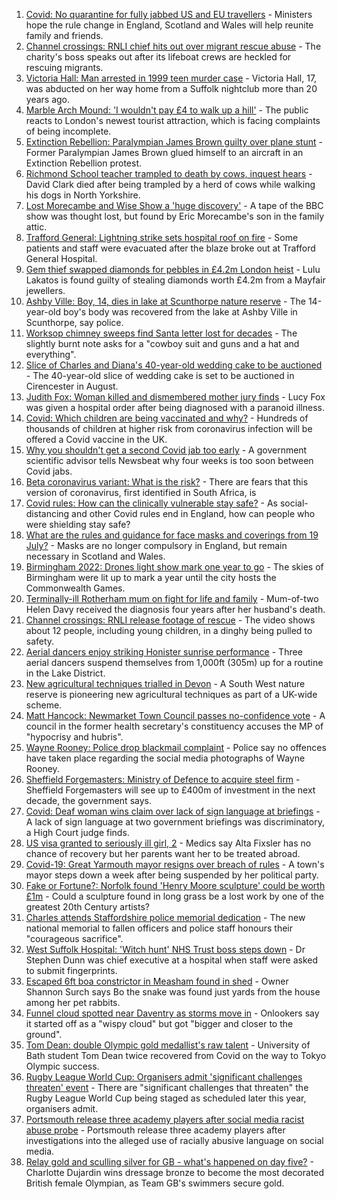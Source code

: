 1. [Covid: No quarantine for fully jabbed US and EU travellers](https://www.bbc.co.uk/news/uk-57999362) - Ministers hope the rule change in England, Scotland and Wales will help reunite family and friends.
2. [Channel crossings: RNLI chief hits out over migrant rescue abuse](https://www.bbc.co.uk/news/uk-england-kent-57999224) - The charity's boss speaks out after its lifeboat crews are heckled for rescuing migrants.
3. [Victoria Hall: Man arrested in 1999 teen murder case](https://www.bbc.co.uk/news/uk-england-suffolk-58002514) - Victoria Hall, 17, was abducted on her way home from a Suffolk nightclub more than 20 years ago.
4. [Marble Arch Mound: 'I wouldn't pay £4 to walk up a hill'](https://www.bbc.co.uk/news/uk-england-london-58001770) - The public reacts to London's newest tourist attraction, which is facing complaints of being incomplete.
5. [Extinction Rebellion: Paralympian James Brown guilty over plane stunt](https://www.bbc.co.uk/news/uk-england-london-58001773) - Former Paralympian James Brown glued himself to an aircraft in an Extinction Rebellion protest.
6. [Richmond School teacher trampled to death by cows, inquest hears](https://www.bbc.co.uk/news/uk-england-york-north-yorkshire-57999964) - David Clark died after being trampled by a herd of cows while walking his dogs in North Yorkshire.
7. [Lost Morecambe and Wise Show a 'huge discovery'](https://www.bbc.co.uk/news/uk-england-beds-bucks-herts-57989461) - A tape of the BBC show was thought lost, but found by Eric Morecambe's son in the family attic.
8. [Trafford General: Lightning strike sets hospital roof on fire](https://www.bbc.co.uk/news/uk-england-manchester-58002628) - Some patients and staff were evacuated after the blaze broke out at Trafford General Hospital.
9. [Gem thief swapped diamonds for pebbles in £4.2m London heist](https://www.bbc.co.uk/news/uk-england-london-58000507) - Lulu Lakatos is found guilty of stealing diamonds worth £4.2m from a Mayfair jewellers.
10. [Ashby Ville: Boy, 14, dies in lake at Scunthorpe nature reserve](https://www.bbc.co.uk/news/uk-england-humber-57992157) - The 14-year-old boy's body was recovered from the lake at Ashby Ville in Scunthorpe, say police.
11. [Worksop chimney sweeps find Santa letter lost for decades](https://www.bbc.co.uk/news/uk-england-nottinghamshire-57997837) - The slightly burnt note asks for a "cowboy suit and guns and a hat and everything".
12. [Slice of Charles and Diana's 40-year-old wedding cake to be auctioned](https://www.bbc.co.uk/news/uk-england-gloucestershire-57998885) - The 40-year-old slice of wedding cake is set to be auctioned in Cirencester in August.
13. [Judith Fox: Woman killed and dismembered mother jury finds](https://www.bbc.co.uk/news/uk-england-shropshire-57997503) - Lucy Fox was given a hospital order after being diagnosed with a paranoid illness.
14. [Covid: Which children are being vaccinated and why?](https://www.bbc.co.uk/news/health-57888429) - Hundreds of thousands of children at higher risk from coronavirus infection will be offered a Covid vaccine in the UK.
15. [Why you shouldn't get a second Covid jab too early](https://www.bbc.co.uk/news/newsbeat-57682233) - A government scientific advisor tells Newsbeat why four weeks is too soon between Covid jabs.
16. [Beta coronavirus variant: What is the risk?](https://www.bbc.co.uk/news/health-55534727) - There are fears that this version of coronavirus, first identified in South Africa, is
17. [Covid rules: How can the clinically vulnerable stay safe?](https://www.bbc.co.uk/news/health-51997151) - As social-distancing and other Covid rules end in England, how can people who were shielding stay safe?
18. [What are the rules and guidance for face masks and coverings from 19 July?](https://www.bbc.co.uk/news/health-51205344) - Masks are no longer compulsory in England, but remain necessary in Scotland and Wales.
19. [Birmingham 2022: Drones light show mark one year to go](https://www.bbc.co.uk/news/uk-england-stoke-staffordshire-57999884) - The skies of Birmingham were lit up to mark a year until the city hosts the Commonwealth Games.
20. [Terminally-ill Rotherham mum on fight for life and family](https://www.bbc.co.uk/news/uk-england-south-yorkshire-58004513) - Mum-of-two Helen Davy received the diagnosis four years after her husband's death.
21. [Channel crossings: RNLI release footage of rescue](https://www.bbc.co.uk/news/uk-england-kent-57999386) - The video shows about 12 people, including young children, in a dinghy being pulled to safety.
22. [Aerial dancers enjoy striking Honister sunrise performance](https://www.bbc.co.uk/news/uk-england-cumbria-58002734) - Three aerial dancers suspend themselves from 1,000ft (305m) up for a routine in the Lake District.
23. [New agricultural techniques trialled in Devon](https://www.bbc.co.uk/news/uk-england-devon-57990881) - A South West nature reserve is pioneering new agricultural techniques as part of a UK-wide scheme.
24. [Matt Hancock: Newmarket Town Council passes no-confidence vote](https://www.bbc.co.uk/news/uk-england-suffolk-57989509) - A council in the former health secretary's constituency accuses the MP of "hypocrisy and hubris".
25. [Wayne Rooney: Police drop blackmail complaint](https://www.bbc.co.uk/news/uk-england-manchester-57989881) - Police say no offences have taken place regarding the social media photographs of Wayne Rooney.
26. [Sheffield Forgemasters: Ministry of Defence to acquire steel firm](https://www.bbc.co.uk/news/uk-england-south-yorkshire-57997858) - Sheffield Forgemasters will see up to £400m of investment in the next decade, the government says.
27. [Covid: Deaf woman wins claim over lack of sign language at briefings](https://www.bbc.co.uk/news/uk-england-leeds-57998047) - A lack of sign language at two government briefings was discriminatory, a High Court judge finds.
28. [US visa granted to seriously ill girl, 2](https://www.bbc.co.uk/news/uk-england-manchester-57990742) - Medics say Alta Fixsler has no chance of recovery but her parents want her to be treated abroad.
29. [Covid-19: Great Yarmouth mayor resigns over breach of rules](https://www.bbc.co.uk/news/uk-england-norfolk-57991590) - A town's mayor steps down a week after being suspended by her political party.
30. [Fake or Fortune?: Norfolk found 'Henry Moore sculpture' could be worth £1m](https://www.bbc.co.uk/news/uk-england-norfolk-57986891) - Could a sculpture found in long grass be a lost work by one of the greatest 20th Century artists?
31. [Charles attends Staffordshire police memorial dedication](https://www.bbc.co.uk/news/uk-england-stoke-staffordshire-57983080) - The new national memorial to fallen officers and police staff honours their "courageous sacrifice".
32. [West Suffolk Hospital: 'Witch hunt' NHS Trust boss steps down](https://www.bbc.co.uk/news/uk-england-suffolk-57976409) - Dr Stephen Dunn was chief executive at a hospital when staff were asked to submit fingerprints.
33. [Escaped 6ft boa constrictor in Measham found in shed](https://www.bbc.co.uk/news/uk-england-leicestershire-57998239) - Owner Shannon Surch says Bo the snake was found just yards from the house among her pet rabbits.
34. [Funnel cloud spotted near Daventry as storms move in](https://www.bbc.co.uk/news/uk-england-northamptonshire-57995935) - Onlookers say it started off as a "wispy cloud" but got "bigger and closer to the ground".
35. [Tom Dean: double Olympic gold medallist's raw talent](https://www.bbc.co.uk/news/uk-england-somerset-57991792) - University of Bath student Tom Dean twice recovered from Covid on the way to Tokyo Olympic success.
36. [Rugby League World Cup: Organisers admit 'significant challenges threaten' event](https://www.bbc.co.uk/sport/rugby-league/58005329) - There are "significant challenges that threaten" the Rugby League World Cup being staged as scheduled later this year, organisers admit.
37. [Portsmouth release three academy players after social media racist abuse probe](https://www.bbc.co.uk/sport/football/58005955) - Portsmouth release three academy players after investigations into the alleged use of racially abusive language on social media.
38. [Relay gold and sculling silver for GB - what's happened on day five?](https://www.bbc.co.uk/sport/olympics/57993948) - Charlotte Dujardin wins dressage bronze to become the most decorated British female Olympian, as Team GB's swimmers secure gold.
